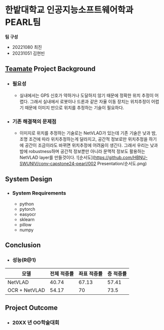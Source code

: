 # 한밭대학교 인공지능소프트웨어학과 PEARL팀

**팀 구성**
- 20221080 최진 
- 20231051 김현빈
  

## <u>Teamate</u> Project Background
- ### 필요성
  - 실내에서는 GPS 신호가 약하거나 도달하지 않기 때문에 정확한 위치 추정이 어렵다.
    그래서 실내에서 로봇이나 드론과 같은 자율 이동 장치는 위치추정이 어렵기 때문에 이미지 만으로 위치를 추정하는 기술이 필요하다.
    
- ### 기존 해결책의 문제점
  - 이미지로 위치를 추정하는 기술로는 NetVLAD가 있는데 기존 기술은 낮과 밤, 조명 조건에 따라 위치추정하는게 달라지고, 공간적 정보로만 위치추정을 하기에 공간이 조금이라도 바뀌면 위치추정에 어려움이 생긴다. 그래서 우리는 낮과 밤에 robustness하며 공간적 정보뿐만 아니라 문맥적 정보도 활용하는 NetVLAD layer를 만들것이다.
![순서도](https://github.com/HBNU-SWUNIV/conv-capstone24-pearl/002 Presentation/순서도.png)
## System Design
  - ### System Requirements
    - python
    - pytorch
    - easyocr
    - sklearn
    - pillow
    - numpy
    
  
## Conclusion
  - ### 성능(R@1)
|모델|전체 적중률|좌표 적중률|층 적중률| 
|------|---|---|---|
|NetVLAD|40.74|67.13|57.41|
|OCR + NetVLAD|54.17|70|73.5|


  
## Project Outcome
- ### 20XX 년 OO학술대회 

